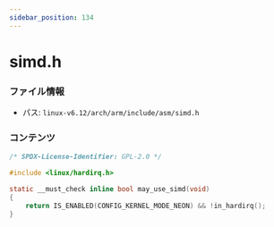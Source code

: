 ```yaml
---
sidebar_position: 134
---
```

# simd.h

### ファイル情報

- パス: `linux-v6.12/arch/arm/include/asm/simd.h`

### コンテンツ

```h
/* SPDX-License-Identifier: GPL-2.0 */

#include <linux/hardirq.h>

static __must_check inline bool may_use_simd(void)
{
	return IS_ENABLED(CONFIG_KERNEL_MODE_NEON) && !in_hardirq();
}

```
